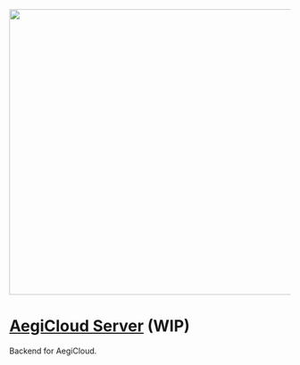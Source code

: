 <img src="https://raw.githubusercontent.com/Afanyiyu/AegiCloud-Server/master/docs/logo.png" width="512" style="vertical-align:text-bottom; text-align: center;">

# [AegiCloud Server](https://aegicloud.faithtown.tech/) (WIP)

Backend for AegiCloud.

